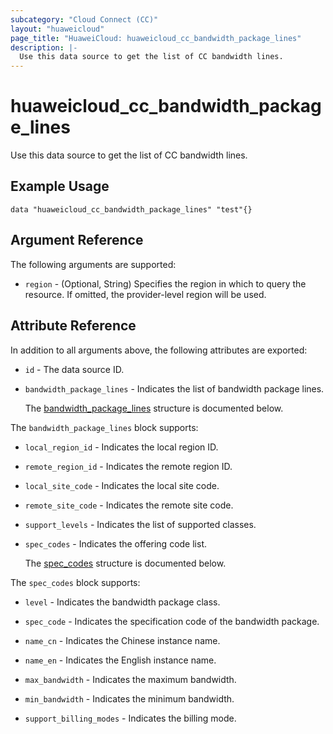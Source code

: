 ```yaml
---
subcategory: "Cloud Connect (CC)"
layout: "huaweicloud"
page_title: "HuaweiCloud: huaweicloud_cc_bandwidth_package_lines"
description: |-
  Use this data source to get the list of CC bandwidth lines.
---
```


# huaweicloud_cc_bandwidth_package_lines

Use this data source to get the list of CC bandwidth lines.

## Example Usage

```hcl
data "huaweicloud_cc_bandwidth_package_lines" "test"{}
```

## Argument Reference

The following arguments are supported:

* `region` - (Optional, String) Specifies the region in which to query the resource.
  If omitted, the provider-level region will be used.

## Attribute Reference

In addition to all arguments above, the following attributes are exported:

* `id` - The data source ID.

* `bandwidth_package_lines` - Indicates the list of bandwidth package lines.

  The [bandwidth_package_lines](#bandwidth_package_lines_struct) structure is documented below.

<a name="bandwidth_package_lines_struct"></a>
The `bandwidth_package_lines` block supports:

* `local_region_id` - Indicates the local region ID.

* `remote_region_id` - Indicates the remote region ID.

* `local_site_code` - Indicates the local site code.

* `remote_site_code` - Indicates the remote site code.

* `support_levels` - Indicates the list of supported classes.

* `spec_codes` - Indicates the offering code list.

  The [spec_codes](#bandwidth_package_lines_spec_codes_struct) structure is documented below.

<a name="bandwidth_package_lines_spec_codes_struct"></a>
The `spec_codes` block supports:

* `level` - Indicates the bandwidth package class.

* `spec_code` - Indicates the specification code of the bandwidth package.

* `name_cn` - Indicates the Chinese instance name.

* `name_en` - Indicates the English instance name.

* `max_bandwidth` - Indicates the maximum bandwidth.

* `min_bandwidth` - Indicates the minimum bandwidth.

* `support_billing_modes` - Indicates the billing mode.
